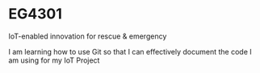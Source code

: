 # EG4301
IoT-enabled innovation for rescue &amp; emergency

I am learning how to use Git so that I can effectively document the code I am using for my IoT Project
